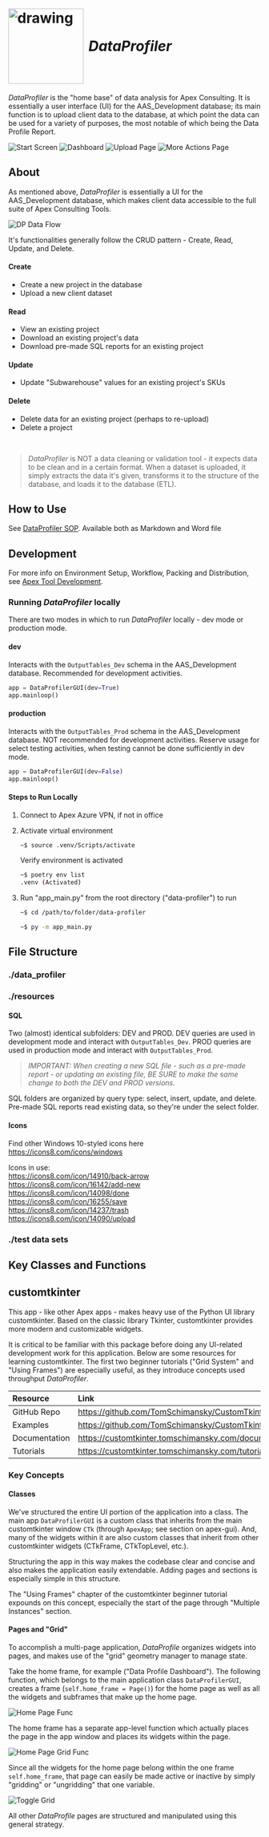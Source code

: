 
<h1 style="display: flex; align-items: center">
    <img src="./resources/Apex-Companies-Logo.gif" alt="drawing" width="150"/>  
    <em style="padding-left: 10px">DataProfiler</em>
</h1>

*DataProfiler* is the "home base" of data analysis for Apex Consulting. It is essentially a user interface (UI) for the AAS_Development database; its main function is to upload client data to the database, at which point the data can be used for a variety of purposes, the most notable of which being the Data Profile Report.

![Start Screen](./documentation/screenshots/start%20screen.png)
![Dashboard](./documentation/screenshots/home%20page.png)
![Upload Page](./documentation/screenshots/upload%20page.png)
![More Actions Page](./documentation/screenshots/more%20actions%20page%20steelite.png)


## About
As mentioned above, *DataProfiler* is essentially a UI for the AAS_Development database, which makes client data accessible to the full suite of Apex Consulting Tools.

![DP Data Flow](./documentation/screenshots/DP%20Data%20Flow.png)

It's functionalities generally follow the CRUD pattern - Create, Read, Update, and Delete. 

#### Create
 - Create a new project in the database
 - Upload a new client dataset

#### Read
 - View an existing project
 - Download an existing project's data
 - Download pre-made SQL reports for an existing project

#### Update
 - Update "Subwarehouse" values for an existing project's SKUs

#### Delete
 - Delete data for an existing project (perhaps to re-upload)
 - Delete a project

<br>

> *DataProfiler* is NOT a data cleaning or validation tool - it expects data to be clean and in a certain format. When a dataset is uploaded, it simply extracts the data it's given, transforms it to the structure of the database, and loads it to the database (ETL).


## How to Use

See [DataProfiler SOP](./documentation/DataProfiler%20SOP.md). Available both as Markdown and Word file

## Development

For more info on Environment Setup, Workflow, Packing and Distribution, see [Apex Tool Development](https://github.com/apex-companies/consulting-documentation/blob/main/APEX%20Python%20Tool%20Development.md).

### Running *DataProfiler* locally

There are two modes in which to run *DataProfiler* locally - dev mode or production mode.

#### dev
Interacts with the `OutputTables_Dev` schema in the AAS_Development database. Recommended for development activities. 

```python
app = DataProfilerGUI(dev=True)
app.mainloop()
```

#### production
Interacts with the `OutputTables_Prod` schema in the AAS_Development database. NOT recommended for development activities. Reserve usage for select testing activities, when testing cannot be done sufficiently in dev mode. 

```python
app = DataProfilerGUI(dev=False)
app.mainloop()
```


#### Steps to Run Locally
1. Connect to Apex Azure VPN, if not in office

1. Activate virtual environment
    ```bash
    ~$ source .venv/Scripts/activate
    ```

    Verify environment is activated
    ```bash
    ~$ poetry env list
    .venv (Activated)
    ```

1. Run "app_main.py" from the root directory ("data-profiler") to run  
    ```bash
    ~$ cd /path/to/folder/data-profiler
    ```

    ```bash
    ~$ py -m app_main.py
    ```

## File Structure


### ./data_profiler



### ./resources

#### SQL
Two (almost) identical subfolders: DEV and PROD. DEV queries are used in development mode and interact with `OutputTables_Dev`. PROD queries are used in production mode and interact with `OutputTables_Prod`.

> *IMPORTANT: When creating a new SQL file - such as a pre-made report - or updating an existing file, BE SURE to make the same change to both the DEV and PROD versions.*

SQL folders are organized by query type: select, insert, update, and delete. Pre-made SQL reports read existing data, so they're under the select folder.

#### Icons
Find other Windows 10-styled icons here  
https://icons8.com/icons/windows  

Icons in use:   
https://icons8.com/icon/14910/back-arrow  
https://icons8.com/icon/16142/add-new  
https://icons8.com/icon/14098/done  
https://icons8.com/icon/16255/save  
https://icons8.com/icon/14237/trash  
https://icons8.com/icon/14090/upload  


### ./test data sets


## Key Classes and Functions


## customtkinter

This app - like other Apex apps - makes heavy use of the Python UI library customtkinter. Based on the classic library Tkinter, customtkinter provides more modern and customizable widgets.

It is critical to be familiar with this package before doing any UI-related development work for this application. Below are some resources for learning customtkinter. The first two beginner tutorials ("Grid System" and "Using Frames") are especially useful, as they introduce concepts used throughput *DataProfiler*.


| Resource | Link |
| :------- | :------ |
| GitHub Repo | https://github.com/TomSchimansky/CustomTkinter/tree/master  |
| Examples  | https://github.com/TomSchimansky/CustomTkinter/tree/master/examples  |
| Documentation | https://customtkinter.tomschimansky.com/documentation/ |
| Tutorials | https://customtkinter.tomschimansky.com/tutorial/ | 


### Key Concepts

#### Classes
We've structured the entire UI portion of the application into a class. The main app `DataProfilerGUI` is a custom class that inherits from the main customtkinter window `CTk` (through `ApexApp`; see section on apex-gui). And, many of the widgets within it are also custom classes that inherit from other customtkinter widgets (CTkFrame, CTkTopLevel, etc.).

Structuring the app in this way makes the codebase clear and concise and also makes the application easily extendable. Adding pages and sections is especially simple in this structure.

The "Using Frames" chapter of the customtkinter beginner tutorial expounds on this concept, especially the start of the page through "Multiple Instances" section.

#### Pages and "Grid"
To accomplish a multi-page application, *DataProfile*  organizes widgets into pages, and makes use of the "grid" geometry manager to manage state.

Take the home frame, for example ("Data Profile Dashboard"). The following function, which belongs to the main application class `DataProfilerGUI`, creates a frame (`self.home_frame = Page()`) for the home page as well as all the widgets and subframes that make up the home page.

![Home Page Func](./documentation/screenshots/technical/create%20frame%20func.png)

The home frame has a separate app-level function which actually places the page in the app window and places its widgets within the page.

![Home Page Grid Func](./documentation/screenshots/technical/grid%20frame%20func.png)

Since all the widgets for the home page belong within the one frame `self.home_frame`, that page can easily be made active or inactive by simply "gridding" or "ungridding" that one variable.

![Toggle Grid](./documentation/screenshots/technical/toggle%20grid%20func.png)

All other *DataProfile* pages are structured and manipulated using this general strategy.